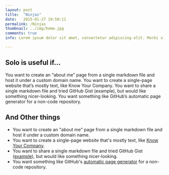 ```yaml
---
layout: post
title:  "Ninjas"
date:   2015-01-27 19:50:11
permalink: /Ninjas
thumbnail: ../img/home.jpg
comments: true
info: Lorem ipsum dolor sit amet, consectetur adipiscing elit. Morbi vitae bibendum nisi. Suspendisse tempus arcu vitae pretium convallis. Nullam urna enim, euismod nec ornare ut, iaculis non lacus. Cras sed dui feugiat, aliquam ligula cursus

---
```

## Solo is useful if…

 You want to create an “about me” page from a single markdown file and host it under a custom domain name.
 You want to create a single-page website that’s mostly text, like Know Your Company.
 You want to share a single markdown file and tried GitHub Gist (example), but would like something nicer-looking.
 You want something like GitHub’s automatic page generator for a non-code repository.

## And Other things

* You want to create an "about me" page from a single markdown file and host it under a custom domain name.
* You want to create a single-page website that's mostly text, like [Know Your Company](https://knowyourcompany.com/).
* You want to share a single markdown file and tried GitHub Gist ([example](https://gist.github.com/dypsilon/5819504)), but would like something nicer-looking.
* You want something like GitHub's [automatic page generator](http://pages.github.com/) for a non-code repository.
